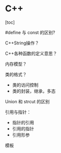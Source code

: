 C++
===

[toc]



\#define 与 const 的区别?

C++String操作？

C++各种函数的定义意思？

内存模型？

类的格式？

- 类的访问控制
- 类的封装，继承，多态

Union 和 strcut 的区别

引用与指针：

- 指针的引用
- 引用的指针
- 引用形参

模板



